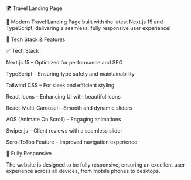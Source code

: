 🌍 Travel Landing Page

🚀 Modern Travel Landing Page built with the latest Next.js 15 and TypeScript, delivering a seamless, fully responsive user experience!

🔹 Tech Stack & Features

✅ Tech Stack

Next.js 15 – Optimized for performance and SEO

TypeScript – Ensuring type safety and maintainability

Tailwind CSS – For sleek and efficient styling

React Icons – Enhancing UI with beautiful icons

React-Multi-Carousel – Smooth and dynamic sliders

AOS (Animate On Scroll) – Engaging animations

Swiper.js – Client reviews with a seamless slider

ScrollToTop Feature – Improved navigation experience

📱 Fully Responsive

The website is designed to be fully responsive, ensuring an excellent user experience across all devices, from mobile phones to desktops.
